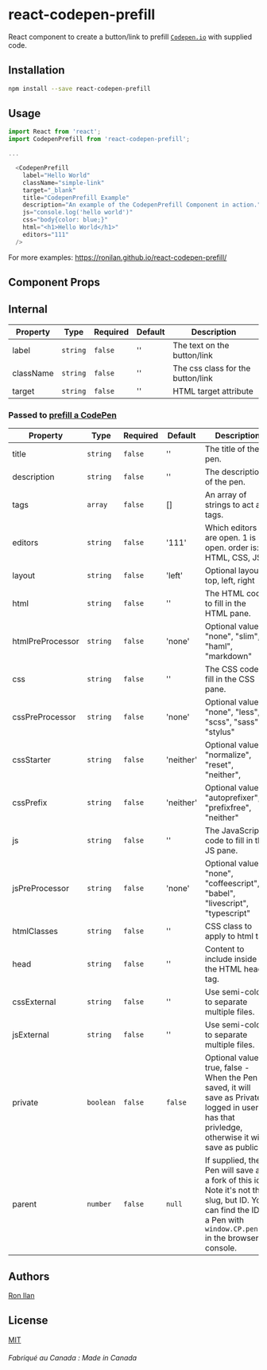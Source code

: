 # react-codepen-prefill

React component to create a button/link to prefill [`Codepen.io`](https://codepen.io) with supplied code.

## Installation

```bash
npm install --save react-codepen-prefill
```

## Usage

```javascript
import React from 'react';
import CodepenPrefill from 'react-codepen-prefill';

...

  <CodepenPrefill
    label="Hello World"
    className="simple-link"
    target="_blank"
    title="CodepenPrefill Example"
    description="An example of the CodepenPrefill Component in action."
    js="console.log('hello world')"
    css="body{color: blue;}"
    html="<h1>Hello World</h1>"
    editors="111"
  />
```

For more examples:
https://ronilan.github.io/react-codepen-prefill/

## Component Props

## Internal
Property   | Type     | Required | Default     | Description                                                   |
-----------|----------|----------|-------------|---------------------------------------------------------------|
label      | `string` | `false`  | ''          | The text on the button/link                                   |
className  | `string` | `false`  | ''          | The css class for the button/link                             |
target     | `string` | `false`  | ''          | HTML target attribute                                         |

### Passed to [prefill a CodePen](https://blog.codepen.io/documentation/api/prefill/)

Property         | Type     | Required | Default   | Description                                                   |
-----------------|----------|----------|-----------|---------------------------------------------------------------|
title            | `string` | `false`  | ''        | The title of the pen.
description      | `string` | `false`  | ''        | The description of the pen.
tags             | `array`  | `false`  | []        | An array of strings to act as tags.
editors          | `string` | `false`  | '111'     | Which editors are open. 1 is open. order is: HTML, CSS, JS.
layout           | `string` | `false`  | 'left'    | Optional layouts: top, left, right
html             | `string` | `false`  | ''        | The HTML code to fill in the HTML pane.
htmlPreProcessor | `string` | `false`  | 'none'    | Optional values: "none", "slim", "haml", "markdown"
css              | `string` | `false`  | ''        | The CSS code to fill in the CSS pane.
cssPreProcessor  | `string` | `false`  | 'none'    | Optional values: "none", "less", "scss", "sass", "stylus"
cssStarter       | `string` | `false`  | 'neither' | Optional values:  "normalize", "reset", "neither",
cssPrefix        | `string` | `false`  | 'neither' | Optional values:  "autoprefixer", "prefixfree", "neither"
js               | `string` | `false`  | ''        | The JavaScript code to fill in the JS pane.
jsPreProcessor   | `string` | `false`  | 'none'    | Optional values: "none", "coffeescript", "babel", "livescript", "typescript"
htmlClasses      | `string` | `false`  | ''        | CSS class to apply to html tag.
head             | `string` | `false`  | ''        | Content to include inside the HTML head tag.
cssExternal      | `string` | `false`  | ''        | Use semi-colon to separate multiple files.
jsExternal       | `string` | `false`  | ''        | Use semi-colon to separate multiple files.
private          | `boolean`| `false`  | `false`   | Optional values: true, false - When the Pen is saved, it will save as Private if logged in user has that privledge, otherwise it will save as public
parent           | `number` | `false`  | `null`    | If supplied, the Pen will save as a fork of this id. Note it's not the slug, but ID. You can find the ID of a Pen with `window.CP.pen.id` in the browser console.

## Authors

[Ron Ilan](https://www.ronilan.com)

## License
[MIT](https://en.wikipedia.org/wiki/MIT_License)

###### Fabriqué au Canada : Made in Canada

